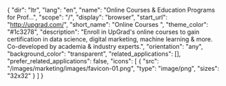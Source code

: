 {
    "dir": "ltr",
    "lang": "en",
    "name": "Online Courses & Education Programs for Prof…",
    "scope": "/",
    "display": "browser",
    "start_url": "http://upgrad.com/",
    "short_name": "Online Courses ",
    "theme_color": "#1c3278",
    "description": "Enroll in UpGrad's online courses to gain certification in data science, digital marketing, machine learning & more. Co-developed by academia & industry experts.",
    "orientation": "any",
    "background_color": "transparent",
    "related_applications": [],
    "prefer_related_applications": false,
    "icons": [
        {
            "src": "/images/marketing/images/favicon-01.png",
            "type": "image/png",
            "sizes": "32x32"
        }
    ]
}
